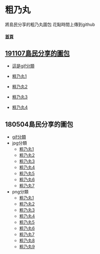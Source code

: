 # 粗乃丸
將島民分享的粗乃丸圖包 花點時間上傳到github

#### [首頁](https://kisland291.github.io/191108/)

## [191107島民分享的圖包](https://web.archive.org/web/20191109030428/http://sora.komica.org/00/pixmicat.php?res=16559122)
+ [這是gif分類](./01gif/index.htm)

+ [粗乃丸1](./03/index.htm)
+ [粗乃丸2](./03-2/index.htm)
+ [粗乃丸3](./03-3/index.htm)
+ [粗乃丸4](./03-4/index.htm)


## 180504島民分享的圖包
+ [gif分類](./180504gif/index.htm)
+ jpg分類
  + [粗乃丸1](./180504_jpg01/index.htm)
  + [粗乃丸2](./180504_jpg02/index.htm)
  + [粗乃丸3](./180504_jpg03/index.htm)
  + [粗乃丸4](./180504_jpg04/index.htm)
  + [粗乃丸5](./180504_jpg05/index.htm)
  + [粗乃丸6](./180504_jpg06/index.htm)
  + [粗乃丸7](./180504_jpg07/index.htm)
+ png分類
  + [粗乃丸1](./180504_png01/index.htm)
  + [粗乃丸2](./180504_png02/index.htm)
  + [粗乃丸3](./180504_png03/index.htm)
  + [粗乃丸4](./180504_png04/index.htm)
  + [粗乃丸5](./180504_png05/index.htm)
  + [粗乃丸6](./180504_png06/index.htm)
  + [粗乃丸7](./180504_png07/index.htm)
  + [粗乃丸8](./180504_png08/index.htm)
  + [粗乃丸9](./180504_png09/index.htm)
  

